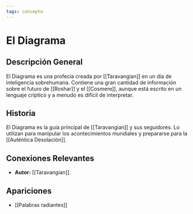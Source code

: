 ```yaml
---
tags: concepto
---
```


# El Diagrama

## Descripción General
El Diagrama es una profecía creada por [[Taravangian]] en un día de inteligencia sobrehumana. Contiene una gran cantidad de información sobre el futuro de [[Roshar]] y el [[Cosmere]], aunque está escrito en un lenguaje críptico y a menudo es difícil de interpretar.

## Historia
El Diagrama es la guía principal de [[Taravangian]] y sus seguidores. Lo utilizan para manipular los acontecimientos mundiales y prepararse para la [[Auténtica Desolación]].

## Conexiones Relevantes
* **Autor:** [[Taravangian]].

## Apariciones
* [[Palabras radiantes]]
